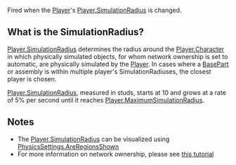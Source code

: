 Fired when the [Player](https://developer.roblox.com/en-us/api-reference/class/Player)'s [Player.SimulationRadius](https://developer.roblox.com/en-us/api-reference/property/Player/SimulationRadius) is changed.

What is the SimulationRadius?
-----------------------------

[Player.SimulationRadius](https://developer.roblox.com/en-us/api-reference/property/Player/SimulationRadius) determines the radius around the [Player.Character](https://developer.roblox.com/en-us/api-reference/property/Player/Character) in which physically simulated objects, for whom network ownership is set to automatic, are physically simulated by the [Player](https://developer.roblox.com/en-us/api-reference/class/Player). In cases where a [BasePart](https://developer.roblox.com/en-us/api-reference/class/BasePart) or assembly is within multiple player's SimulationRadiuses, the closest player is chosen.

[Player.SimulationRadius](https://developer.roblox.com/en-us/api-reference/property/Player/SimulationRadius), measured in studs, starts at 10 and grows at a rate of 5% per second until it reaches [Player.MaximumSimulationRadius](https://developer.roblox.com/en-us/api-reference/property/Player/MaximumSimulationRadius).

Notes
-----

*   The [Player.SimulationRadius](https://developer.roblox.com/en-us/api-reference/property/Player/SimulationRadius) can be visualized using [PhysicsSettings.AreRegionsShown](https://developer.roblox.com/en-us/api-reference/property/PhysicsSettings/AreRegionsShown)
*   For more information on network ownership, please see [this tutorial](http://robloxdev.com/articles/Network-Ownership)